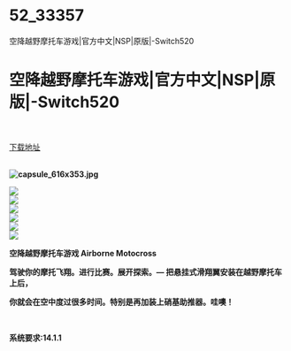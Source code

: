 # 52_33357
空降越野摩托车游戏|官方中文|NSP|原版|-Switch520
# 空降越野摩托车游戏|官方中文|NSP|原版|-Switch520
 <br/></br>
[下载地址](https://www.switch520.cc/article/33357 "下载地址")
<br/></br>

<p><strong><img title="capsule_616x353.jpg" src="https://www.switch520.cc/muke_img/2022_06_24_e3118437ece5e.jpg" alt="capsule_616x353.jpg">&nbsp;</strong></p>
<p><strong><img src="https://cdn.cloudflare.steamstatic.com/steam/apps/1772800/ss_a51212e3c447dd96a6eddfc98812af9790f55773.600x338.jpg?t=1652086588"></strong><br>
<strong><img src="https://cdn.cloudflare.steamstatic.com/steam/apps/1772800/ss_ef5c4e1fe44b162b3a9d012dacee2132736190bc.600x338.jpg?t=1652086588"></strong><br>
<strong><img src="https://cdn.cloudflare.steamstatic.com/steam/apps/1772800/ss_9a42b6a65f8a36b34c66a32dce0811824aa9de17.600x338.jpg?t=1652086588"></strong><br>
<strong><img src="https://cdn.cloudflare.steamstatic.com/steam/apps/1772800/ss_0f48994e3ef990af34623d375d5e8e62ff0acc09.600x338.jpg?t=1652086588"></strong><br>
<strong><img src="https://cdn.cloudflare.steamstatic.com/steam/apps/1772800/ss_8dccaef08993eaaf9d8c32f231691ecf21202584.600x338.jpg?t=1652086588"></strong><br>
<strong><img src="https://cdn.cloudflare.steamstatic.com/steamcommunity/public/images/clans//41850024/37045183e9d17d0cdea0bcaa01142ce5a97831a9.png"></strong></p>
<p><strong>空降越野摩托车游戏 Airborne Motocross</strong></p>
<p><strong>驾驶你的摩托飞翔。进行比赛。展开探索。― 把悬挂式滑翔翼安装在越野摩托车上后，</strong></p>
<p><strong>你就会在空中度过很多时间。特别是再加装上硝基助推器。哇噢！</strong></p>
<p>&nbsp;</p>
<p><strong>系统要求:14.1.1</strong></p>



